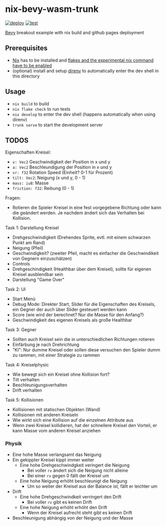 # nix-bevy-wasm-trunk

[![deploy](https://github.com/j-brn/nix-bevy-wasm-trunk/actions/workflows/deploy.yml/badge.svg)](https://github.com/j-brn/nix-bevy-wasm-trunk/actions/workflows/deploy.yml)
[![test](https://github.com/j-brn/nix-bevy-wasm-trunk/actions/workflows/test.yml/badge.svg)](https://github.com/j-brn/nix-bevy-wasm-trunk/actions/workflows/test.yml)

[Bevy](https://github.com/bevyengine/bevy) breakout example with nix build and github pages deployment

## Prerequisites

- [Nix](https://github.com/NixOS/nix) has to be installed and
  [flakes and the experimental nix command have to be enabled](https://nixos.wiki/wiki/Flakes#Enable_flakes)
- (optional) install and setup [direnv](https://direnv.net/) to automatically enter the dev shell in this directory

## Usage

- `nix build` to build
- `nix flake check` to run tests
- `nix develop` to enter the dev shell (happens automatically when using direnv)
- `trunk serve` to start the development server

## TODOS

Eigenschaften Kreisel:
- `v: Vec2` Geschwindigkeit der Position in x und y
- `a: Vec2` Beschleundigung der Position in x und y
- `vr: f32` Rotation Speed (Einheit? 0-1 für Prozent)
- `tilt: Vec2`: Neigung (x und y, 0 - 1)
- `mass: iu8`: Masse
- `friction: f32`: Reibung (0 - 1)

Fragen:
- Rotieren die Spieler Kreisel in eine fest vorgegebene Richtung oder kann die geändert werden. Je nachdem ändert sich das Verhalten bei Kollision.


Task 1: Darstellung Kreisel 
- Drehgeschwindigkeit (Drehendes Sprite, evtl. mit einem schwarzen Punkt am Rand)
- Neigung (Pfeil)
- Geschwindigkeit? (zweiter Pfeil, macht es einfacher die Geschwindikeit von Gegnern einzuschätzen)
- Controls
- Drehgeschindigkeit (Healthbar über dem Kreisel), sollte für eigenen Kreisel ausblendbar sein
- Darstellung "Game Over"

Task 2: UI
- Start Menü
- Debug Mode: Direkter Start, Slider für die Eigenschaften des Kreisels, ein Gegner der auch über Slider gesteuert werden kann
- Score (wie wird der berechnet? Nur die Masse für den Anfang?)
- Geschwindigkeit des eigenen Kreisels als große Healthbar


Task 3: Gegner
- Sollten auch Kreisel sein die in unterschiedlichen Richtungen rotieren
- Einfärbung je nach Drehrichtung
- "KI": Nur dumme Kreisel oder sollen diese versuchen den Spieler dumm zu rammen, mit einer Strategie zu rammen

Task 4: Kreiselphysic
- Wie bewegt sich ein Kreisel ohne Kollision fort?
- Tilt verhalten
- Beschleunigungsverhalten
- Drift verhalten

Task 5: Kollisionen
- Kollisionen mit statischen Objekten (Wand)
- Kollisionen mit anderen Kreiseln
- Wie wirkt sich eine Kollision auf die einzelnen Attribute aus
- Wenn zwei Kreisel kollidieren, hat der schnellere Kreisel den Vorteil, er kann Masse vom anderen Kreisel anziehen

### Physik

- Eine hohe Masse verlangsamt das Neigung
- Ein gekippter Kreisel kippt immer weiter
  - Eine hohe Drehgeschwindgkeit veringert die Neigung
    - Bei voller `rv` ändert sich die Neigung nicht alleine
    - Bei einer `rv`  gegen 0 fällt der Kreisel um
  - Eine hohe Neigung erhöht beschleunigt die Neigung
    - Um so weiter der Kreisel aus der Balance ist, fällt er leichter um
- Drift
  - Eine hohe Drehgeschwindkeit verringert den Drift
    - Bei voller `rv` gibt es keinen Drift
  - Eine hohe Neigung erhöht erhöht den Drift
    - Wenn der Kreisel aufrecht steht gibt es keinen Drift
- Beschleunigung abhängig von der Neigung und der Masse